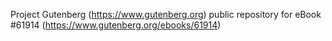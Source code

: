 Project Gutenberg (https://www.gutenberg.org) public repository for eBook #61914 (https://www.gutenberg.org/ebooks/61914)
